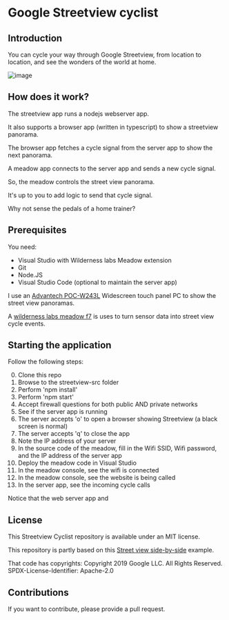 # Google Streetview cyclist

## Introduction

You can cycle your way through Google Streetview, from location to location, and see the wonders of the world at home. 

![image](https://github.com/user-attachments/assets/e9641f3b-ba44-49f7-8a08-49baace943ce)

## How does it work?

The streetview app runs a nodejs webserver app.

It also supports a browser app (written in typescript) to show a streetview panorama.

The browser app fetches a cycle signal from the server app to show the next panorama.

A meadow app connects to the server app and sends a new cycle signal.

So, the meadow controls the street view panorama.

It's up to you to add logic to send that cycle signal.

Why not sense the pedals of a home trainer?

## Prerequisites

You need:

- Visual Studio with Wilderness labs Meadow extension 
- Git
- Node.JS
- Visual Studio Code (optional to maintain the server app)

I use an [Advantech POC-W243L](https://advdownload.advantech.com/productfile/PIS/POC-W243L/file/POC-W243L_DS(040920)20200409192305.pdf) Widescreen touch panel PC to show the street view panoramas.

A [wilderness labs meadow f7](https://store.wildernesslabs.co/products/meadow-f7) is uses to turn sensor data into street view cycle events.

## Starting the application

Follow the following steps:

0. Clone this repo
1. Browse to the streetview-src folder
2. Perform 'npm install'
3. Perform 'npm start'
4. Accept firewall questions for both public AND private networks
5. See if the server app is running
6. The server accepts 'o' to open a browser showing Streetview (a black screen is normal)
7. The server accepts 'q' to close the app
8. Note the IP address of your server
9. In the source code of the meadow, fill in the Wifi SSID, Wifi password, and the IP address of the server app
10. Deploy the meadow code in Visual Studio
11. In the meadow console, see the wifi is connected
12. In the meadow console, see the website is being called
13. In the server app, see the incoming cycle calls

Notice that the web server app and 

## License

This Streetview Cyclist repository is available under an MIT license.

This repository is partly based on this [Street view side-by-side](https://developers.google.com/maps/documentation/javascript/examples/streetview-simple#clone-sample) example.

That code has copyrights: Copyright 2019 Google LLC. All Rights Reserved. SPDX-License-Identifier: Apache-2.0

## Contributions

If you want to contribute, please provide a pull request.
